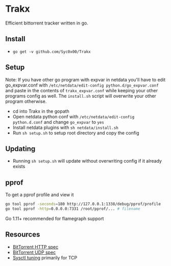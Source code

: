 # Trakx

Efficient bittorrent tracker written in go.

## Install

* `go get -v github.com/Syc0x00/Trakx`

## Setup

Note: If you have other go program with expvar in netdata you'll have to edit go_expvar.conf with `/etc/netdata/edit-config python.d/go_expvar.conf` and paste in the contents of `trakx_expvar.conf` while keeping your other programs config as well. The `install.sh` script will overwrite your other program otherwise.

* cd into Trakx in the gopath
* Open netdata python conf with `/etc/netdata/edit-config python.d.conf` and change `go_expvar` to `yes`
* Install netdata plugins with `sh netdata/install.sh`
* Run `sh setup.sh` to setup root directory and copy the config

## Updating

* Running `sh setup.sh` will update without overwriting config if it already exists

## pprof

To get a pprof profile and view it

```bash
go tool pprof -seconds=180 http://127.0.0.1:1338/debug/pprof/profile
go tool pprof -http=0.0.0.0:7331 /root/pprof/... # filename
```

Go 1.11+ recommended for flamegraph support

## Resources

* [BitTorrent HTTP spec](https://wiki.theory.org/index.php/BitTorrentSpecification)
* [BitTorrent UDP spec](https://www.libtorrent.org/udp_tracker_protocol.html)
* [Sysctl tuning](https://wiki.mikejung.biz/Sysctl_tweaks) primarily for TCP
